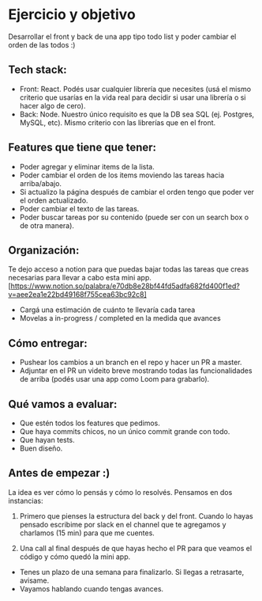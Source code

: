 # Ejercicio y objetivo
Desarrollar el front y back de una app tipo todo list y poder cambiar el orden de las todos :) 

## Tech stack:
* Front: React. Podés usar cualquier librería que necesites (usá el mismo criterio que usarías en la vida real para decidir si usar una librería o si hacer algo de cero).  
* Back: Node. Nuestro único requisito es que la DB sea SQL (ej. Postgres, MySQL, etc). Mismo criterio con las librerías que en el front.  

## Features que tiene que tener:
* Poder agregar y eliminar items de la lista.
* Poder cambiar el orden de los items moviendo las tareas hacia arriba/abajo.
* Si actualizo la página después de cambiar el orden tengo que poder ver el orden actualizado.
* Poder cambiar el texto de las tareas.
* Poder buscar tareas por su contenido (puede ser con un search box o de otra manera).

## Organización:
Te dejo acceso a notion para que puedas bajar todas las tareas que creas necesarias para llevar a cabo esta mini app.   
[https://www.notion.so/palabra/e70db8e28bf44fd5adfa682fd400f1ed?v=aee2ea1e22bd49168f755cea63bc92c8]
* Cargá una estimación de cuánto te llevaría cada tarea 
* Movelas a in-progress / completed en la medida que avances

## Cómo entregar:
* Pushear los cambios a un branch en el repo y hacer un PR a master.
* Adjuntar en el PR un videito breve mostrando todas las funcionalidades de arriba (podés usar una app como Loom para grabarlo).

## Qué vamos a evaluar:
* Que estén todos los features que pedimos.
* Que haya commits chicos, no un único commit grande con todo.
* Que hayan tests.
* Buen diseño.

## Antes de empezar :)
La idea es ver cómo lo pensás y cómo lo resolvés. Pensamos en dos instancias:

1. Primero que pienses la estructura del back y del front. Cuando lo hayas pensado escribime por slack en el channel que te agregamos y charlamos (15 min) para que me cuentes.  

2. Una call al final después de que hayas hecho el PR para que veamos el código y cómo quedó la mini app.  

* Tenes un plazo de una semana para finalizarlo. Si llegas a retrasarte, avisame.
* Vayamos hablando cuando tengas avances. 